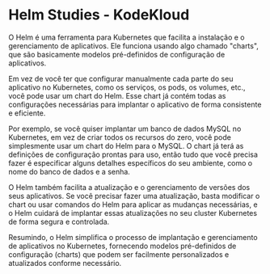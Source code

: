 # Helm Studies - KodeKloud

O Helm é uma ferramenta para Kubernetes que facilita a instalação e o gerenciamento de aplicativos. Ele funciona usando algo chamado "charts", que são basicamente modelos pré-definidos de configuração de aplicativos.

Em vez de você ter que configurar manualmente cada parte do seu aplicativo no Kubernetes, como os serviços, os pods, os volumes, etc., você pode usar um chart do Helm. Esse chart já contém todas as configurações necessárias para implantar o aplicativo de forma consistente e eficiente.

Por exemplo, se você quiser implantar um banco de dados MySQL no Kubernetes, em vez de criar todos os recursos do zero, você pode simplesmente usar um chart do Helm para o MySQL. O chart já terá as definições de configuração prontas para uso, então tudo que você precisa fazer é especificar alguns detalhes específicos do seu ambiente, como o nome do banco de dados e a senha.

O Helm também facilita a atualização e o gerenciamento de versões dos seus aplicativos. Se você precisar fazer uma atualização, basta modificar o chart ou usar comandos do Helm para aplicar as mudanças necessárias, e o Helm cuidará de implantar essas atualizações no seu cluster Kubernetes de forma segura e controlada.

Resumindo, o Helm simplifica o processo de implantação e gerenciamento de aplicativos no Kubernetes, fornecendo modelos pré-definidos de configuração (charts) que podem ser facilmente personalizados e atualizados conforme necessário.





